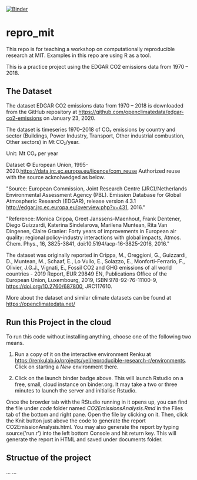 [![Binder](https://mybinder.org/badge_logo.svg)](https://mybinder.org/v2/gh/YeLibrarian/repro_mit_20200123/master?urlpath=rstudio)

# repro_mit
This repo is for teaching a workshop on computationally reproducible research at MIT. Examples in this repo are using R as a tool. 


This is a practice project using the EDGAR CO2 emissions data from 1970 – 2018. 



## The Dataset
The dataset EDGAR CO2 emissions data from 1970 – 2018 is downloaded from the GitHub repository at <https://github.com/openclimatedata/edgar-co2-emissions> on January 23, 2020. 

The dataset is timeseries 1970–2018 of CO₂ emissions by country and sector (Buildings, Power Industry, Transport, Other industrial combustion, Other sectors) in Mt CO₂/year.

Unit: Mt CO₂ per year

Dataset © European Union, 1995-2020.<https://data.jrc.ec.europa.eu/licence/com_reuse> Authorized reuse with the source acknolwedged as below. 

"Source: European Commission, Joint Research Centre (JRC)/Netherlands Environmental Assessment Agency (PBL). Emission Database for Global Atmospheric Research (EDGAR), release version 4.3.1 http://edgar.jrc.ec.europa.eu/overview.php?v=431, 2016."

"Reference: Monica Crippa, Greet Janssens-Maenhout, Frank Dentener, Diego Guizzardi, Katerina Sindelarova, Marilena Muntean, Rita Van Dingenen, Claire Granier: Forty years of improvements in European air quality: regional policy-industry interactions with global impacts, Atmos. Chem. Phys., 16, 3825-3841, doi:10.5194/acp-16-3825-2016, 2016."

The dataset was originally reported in Crippa, M., Oreggioni, G., Guizzardi, D., Muntean, M., Schaaf, E., Lo Vullo, E., Solazzo, E., Monforti-Ferrario, F., Olivier, J.G.J., Vignati, E., Fossil CO2 and GHG emissions of all world countries - 2019 Report, EUR 29849 EN, Publications Office of the European Union, Luxembourg, 2019, ISBN 978-92-76-11100-9, <https://doi.org/10.2760/687800>, JRC117610.

More about the dataset and similar climate datasets can be found at <https://openclimatedata.net/>

## Run this Project in the cloud
To run this code without installing anything, choose one of the following two means. 

1. Run a copy of it on the interactive environment Renku at <https://renkulab.io/projects/yel/reproducible-research-r/environments>. Click on starting a *New* environment there.   

2. Click on the launch binder badge above. This will launch Rstudio on a free, small, cloud instance on binder.org. It may take a two or three minutes to launch the server and initialise Rstudio. 

Once the browder tab with the RStudio running in it opens up, you can find the file under *code* folder named *CO2EmissionsAnalysis.Rmd* in the Files tab of the bottom and right pane. Open the file by clicking on it. Then, click the Knit button just above the code to generate the report CO2EmissionAnalysis.html. You may also generate the report by typing source('run.r') into the left bottom Console and hit return key. This will generate the report in HTML and saved under documents folder. 



## Structue of the project
... ...



